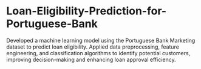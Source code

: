 # Loan-Eligibility-Prediction-for-Portuguese-Bank
Developed a machine learning model using the Portuguese Bank Marketing dataset to predict loan eligibility. Applied data preprocessing, feature engineering, and classification algorithms to identify potential customers, improving decision-making and enhancing loan approval efficiency.
